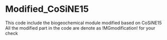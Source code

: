 # Modified_CoSiNE15
This code include the biogeochemical module modified based on CoSiNE15
All the modified part in the code are denote as !MGmodification! for your check

